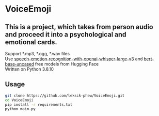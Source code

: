 # VoiceEmoji
## This is a project, which takes from person audio and proceed it into a psychological and emotional cards. <br/>
Support *.mp3, *.ogg, *.wav files <br/>
Use [speech-emotion-recognition-with-openai-whisper-large-v3](https://huggingface.co/firdhokk/speech-emotion-recognition-with-openai-whisper-large-v3) and [bert-base-uncased](https://huggingface.co/google-bert/bert-base-uncased) free models from Hugging Face <br/>
Written on Python 3.8.10

## Usage
```bash
git clone https://github.com/leksik-phew/VoiceEmoji.git
cd VoiceEmoji
pip install -r requirements.txt
python main.py
```
